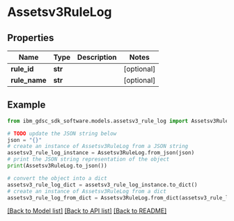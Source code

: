 # Assetsv3RuleLog


## Properties

Name | Type | Description | Notes
------------ | ------------- | ------------- | -------------
**rule_id** | **str** |  | [optional] 
**rule_name** | **str** |  | [optional] 

## Example

```python
from ibm_gdsc_sdk_software.models.assetsv3_rule_log import Assetsv3RuleLog

# TODO update the JSON string below
json = "{}"
# create an instance of Assetsv3RuleLog from a JSON string
assetsv3_rule_log_instance = Assetsv3RuleLog.from_json(json)
# print the JSON string representation of the object
print(Assetsv3RuleLog.to_json())

# convert the object into a dict
assetsv3_rule_log_dict = assetsv3_rule_log_instance.to_dict()
# create an instance of Assetsv3RuleLog from a dict
assetsv3_rule_log_from_dict = Assetsv3RuleLog.from_dict(assetsv3_rule_log_dict)
```
[[Back to Model list]](../README.md#documentation-for-models) [[Back to API list]](../README.md#documentation-for-api-endpoints) [[Back to README]](../README.md)


